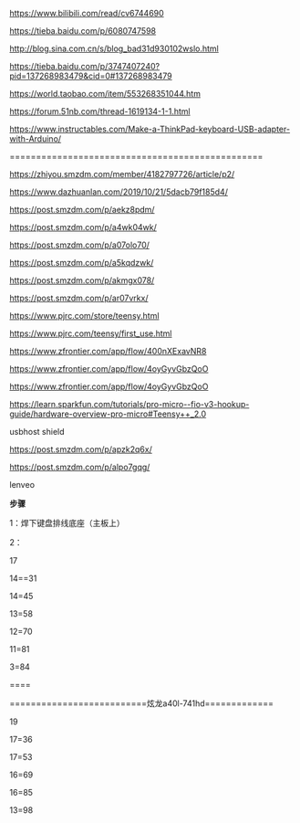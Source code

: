 https://www.bilibili.com/read/cv6744690



https://tieba.baidu.com/p/6080747598



http://blog.sina.com.cn/s/blog_bad31d930102wslo.html

https://tieba.baidu.com/p/3747407240?pid=137268983479&cid=0#137268983479

https://world.taobao.com/item/553268351044.htm

https://forum.51nb.com/thread-1619134-1-1.html

https://www.instructables.com/Make-a-ThinkPad-keyboard-USB-adapter-with-Arduino/



================================================

https://zhiyou.smzdm.com/member/4182797726/article/p2/

https://www.dazhuanlan.com/2019/10/21/5dacb79f185d4/



https://post.smzdm.com/p/aekz8pdm/

https://post.smzdm.com/p/a4wk04wk/



https://post.smzdm.com/p/a07olo70/

https://post.smzdm.com/p/a5kqdzwk/



https://post.smzdm.com/p/akmgx078/

https://post.smzdm.com/p/ar07vrkx/



https://www.pjrc.com/store/teensy.html

https://www.pjrc.com/teensy/first_use.html



https://www.zfrontier.com/app/flow/400nXExavNR8

https://www.zfrontier.com/app/flow/4oyGyvGbzQoO

https://www.zfrontier.com/app/flow/4oyGyvGbzQoO



https://learn.sparkfun.com/tutorials/pro-micro--fio-v3-hookup-guide/hardware-overview-pro-micro#Teensy++_2.0









usbhost shield

https://post.smzdm.com/p/apzk2q6x/

https://post.smzdm.com/p/alpo7gqg/



lenveo

**步骤**

1：焊下键盘排线底座（主板上）

2：



17

14==31

14=45

13=58

12=70

11=81

3=84

====



==========================炫龙a40l-741hd=============

19

17=36

17=53

16=69

16=85

13=98






